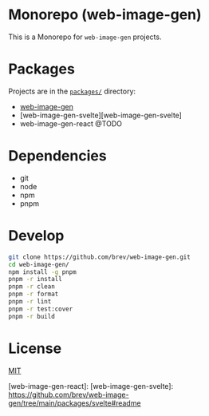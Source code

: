 # Monorepo (web-image-gen)

This is a Monorepo for `web-image-gen` projects.

# Packages

Projects are in the [`packages/`][packages] directory:

- [web-image-gen][web-image-gen]
- [web-image-gen-svelte][web-image-gen-svelte]
- web-image-gen-react @TODO

# Dependencies

- git
- node
- npm
- pnpm

# Develop

```sh
git clone https://github.com/brev/web-image-gen.git
cd web-image-gen/
npm install -g pnpm
pnpm -r install
pnpm -r clean
pnpm -r format
pnpm -r lint
pnpm -r test:cover
pnpm -r build
```

# License

[MIT][mit-license]

[mit-license]: https://mit-license.org/
[packages]: https://github.com/brev/web-image-gen/tree/main/packages
[web-image-gen]: https://github.com/brev/web-image-gen/tree/main/packages/cli#readme
[web-image-gen-react]:
[web-image-gen-svelte]: https://github.com/brev/web-image-gen/tree/main/packages/svelte#readme

